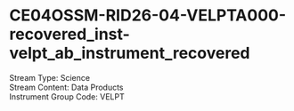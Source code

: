 # CE04OSSM-RID26-04-VELPTA000-recovered_inst-velpt_ab_instrument_recovered

Stream Type: Science<br>
Stream Content: Data Products<br>
Instrument Group Code: VELPT<br>
